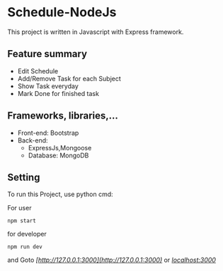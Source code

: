 # Schedule-NodeJs
 This project is written in Javascript with Express framework.
## Feature summary
- Edit Schedule 
- Add/Remove Task for each Subject
- Show Task everyday
- Mark Done for finished task

## Frameworks, libraries,...
- Front-end: Bootstrap
- Back-end: 
  - ExpressJs,Mongoose
  - Database: MongoDB

## Setting

To run this Project, use python cmd:

For user
```
npm start
```
for developer
```
npm run dev
```
and Goto *[http://127.0.0.1:3000](http://127.0.0.1:3000)* or *[localhost:3000](http://localhost:3000)*
